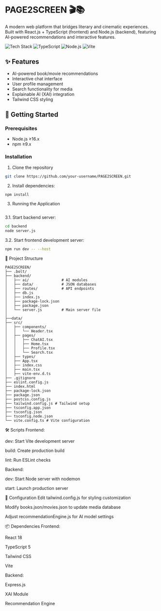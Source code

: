 # PAGE2SCREEN 🎬📚

A modern web platform that bridges literary and cinematic experiences. Built with React.js + TypeScript (frontend) and Node.js (backend), featuring AI-powered recommendations and interactive features.

![Tech Stack](https://img.shields.io/badge/React-20232A?style=for-the-badge&logo=react&logoColor=61DAFB)
![TypeScript](https://img.shields.io/badge/TypeScript-007ACC?style=for-the-badge&logo=typescript&logoColor=white)
![Node.js](https://img.shields.io/badge/Node.js-43853D?style=for-the-badge&logo=node.js&logoColor=white)
![Vite](https://img.shields.io/badge/Vite-B73BFE?style=for-the-badge&logo=vite&logoColor=FFD62E)

## ✨ Features
- AI-powered book/movie recommendations
- Interactive chat interface
- User profile management
- Search functionality for media
- Explainable AI (XAI) integration
- Tailwind CSS styling

## 🚀 Getting Started

### Prerequisites
- Node.js ≥16.x
- npm ≥9.x

### Installation
1. Clone the repository
```bash
git clone https://github.com/your-username/PAGE2SCREEN.git
```
2. Install dependencies:

```bash
npm install
```
3. Running the Application
```
```
3.1. Start backend server:

```bash
cd backend
node server.js
```

3.2. Start frontend development server:

```bash
npm run dev -- --host
```

📂 Project Structure
```
PAGE2SCREEN/
├── .bolt/
├── backend/
│   ├── ai/               # AI modules
│   ├── data/             # JSON databases
│   ├── routes/           # API endpoints
│   ├── db.js
│   ├── index.js
│   ├── package-lock.json
│   ├── package.json
│   └── server.js         # Main server file
│
├──data/
├── src/
│   ├── components/ 
│   │   └── Header.tsx
│   ├── pages/ 
│   │   ├── ChatAI.tsx        
│   │   ├── Home.tsx  
│   │   ├── Profile.tsx  
│   │   └── Search.tsx     
│   ├── types/
│   ├── App.tsx
│   ├── index.css
│   ├── main.tsx
│   ├── vite-env.d.ts
├── .gitignore
├── eslint.config.js
├── index.html
├── package-lock.json
├── package.json
├── postcss.config.js
├── tailwind.config.js # Tailwind setup
├── tsconfig.app.json
├── tsconfig.json
├── tsconfig.node.json
└── vite.config.ts # Vite configuration
```

🛠️ Scripts
Frontend:

dev: Start Vite development server

build: Create production build

lint: Run ESLint checks

Backend:

dev: Start Node server with nodemon

start: Launch production server

🔧 Configuration
Edit tailwind.config.js for styling customization

Modify books.json/movies.json to update media database

Adjust recommendationEngine.js for AI model settings

📦 Dependencies
Frontend:

React 18

TypeScript 5

Tailwind CSS

Vite

Backend:

Express.js

XAI Module

Recommendation Engine
